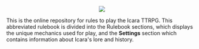 
<p align="center">
    <img src="./mdBookImages/legendsOfIcaraCleanBlue.png">
</p>


This is the online repository for rules to play the Icara TTRPG. This abbreviated rulebook is divided into the Rulebook sections, which displays the unique mechanics used for play, and the **Settings** section which contains information about Icara's lore and history.
